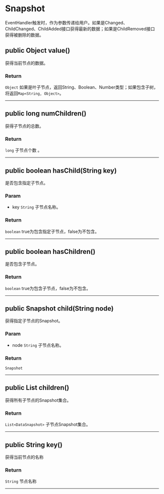 # Snapshot
EventHandler触发时，作为参数传递给用户。如果是Changed、ChildChanged、ChildAdded接口获得最新的数据；如果是ChildRemoved接口获得被删除的数据。

## public Object value()
获得当前节点的数据。

### Return
`Object` 如果是叶子节点，返回String、Boolean、Number类型；如果包含子树，将返回`Map<String, Object>`。

----

## public long numChildren()
获得子节点的总数。

### Return
`long` 子节点个数 。

----

## public boolean hasChild(String key)
是否包含指定子节点。

### Param
* key `String`
子节点名称。

### Return
`boolean` true为包含指定子节点，false为不包含。

----

## public boolean hasChildren()
是否包含子节点。

### Return
`boolean` true为包含子节点，false为不包含。

----

## public Snapshot child(String node)
获得指定子节点的Snapshot。

### Param
* node `String` 
子节点名称。

### Return
`Snapshot` 

----

## public List children()
获得所有子节点的Snapshot集合。

### Return
`List<DataSnapshot>` 子节点Snapshot集合。 

----

## public String key()
获得当前节点的名称

### Return
`String` 节点名称 

----